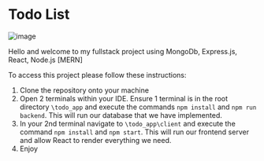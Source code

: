 # Todo List

![image](https://user-images.githubusercontent.com/63204104/208532194-59525996-2ac6-4a34-ac52-e826dbe72c9a.png)

Hello and welcome to my fullstack project using MongoDb, Express.js, React, Node.js [MERN]

To access this project please follow these instructions:

1. Clone the repository onto your machine
2. Open 2 terminals within your IDE. Ensure 1 terminal is in the root directory `\todo_app` and execute the commands `npm install` and `npm run backend`. This will run our database that we have implemented.
3. In your 2nd terminal navigate to `\todo_app\client` and execute the command `npm install` and `npm start`. This will run our frontend server and allow React to render everything we need.
4. Enjoy


